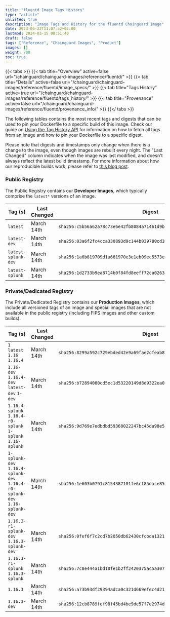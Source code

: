 ```yaml
---
title: "fluentd Image Tags History"
type: "article"
unlisted: true
description: "Image Tags and History for the fluentd Chainguard Image"
date: 2023-06-22T11:07:52+02:00
lastmod: 2024-03-15 00:51:40
draft: false
tags: ["Reference", "Chainguard Images", "Product"]
images: []
weight: 700
toc: true
---
```


{{< tabs >}}
{{< tab title="Overview" active=false url="/chainguard/chainguard-images/reference/fluentd/" >}}
{{< tab title="Details" active=false url="/chainguard/chainguard-images/reference/fluentd/image_specs/" >}}
{{< tab title="Tags History" active=true url="/chainguard/chainguard-images/reference/fluentd/tags_history/" >}}
{{< tab title="Provenance" active=false url="/chainguard/chainguard-images/reference/fluentd/provenance_info/" >}}
{{</ tabs >}}

The following tables contains the most recent tags and digests that can be used to pin your Dockerfile to a specific build of this image. Check our guide on [Using the Tag History API](/chainguard/chainguard-images/using-the-tag-history-api/) for information on how to fetch all tags from an image and how to pin your Dockerfile to a specific digest.

Please note that digests and timestamps only change when there is a change to the image, even though images are rebuilt every night. The "Last Changed" column indicates when the image was last modified, and doesn't always reflect the latest build timestamp. For more information about how our reproducible builds work, please refer to [this blog post](https://www.chainguard.dev/unchained/reproducing-chainguards-reproducible-image-builds).

### Public Registry
The Public Registry contains our **Developer Images**, which typically comprise the `latest*` versions of an image.

| Tag (s)              | Last Changed | Digest                                                                    |
|----------------------|--------------|---------------------------------------------------------------------------|
|  `latest`            | March 14th   | `sha256:c5b56a62a78c73e6e42fb8084a71461d9b0a0704885c0c8c33b71ef6c20d9b09` |
|  `latest-dev`        | March 14th   | `sha256:03a6f2fc4cca330893d9c144b039780cd33ef46a511a4bda330efd893e0f88f2` |
|  `latest-splunk-dev` | March 14th   | `sha256:1a6b819709d1a661970e3e1eb09ec5573e83a5ca285526cf80238802e56d7b46` |
|  `latest-splunk`     | March 14th   | `sha256:1d2733b9ea8714b0f84fd8eeff72ca02632af1ba579f01b441b557a10bfbdbc7` |


### Private/Dedicated Registry
The Private/Dedicated Registry contains our **Production Images**, which include all versioned tags of an image and special images that are not available in the public registry (including FIPS images and other custom builds).

| Tag (s)                                                                      | Last Changed | Digest                                                                    |
|------------------------------------------------------------------------------|--------------|---------------------------------------------------------------------------|
|  `1` `latest` `1.16` `1.16.4`                                                | March 14th   | `sha256:8299a592c729ebded42e9a69fae2cfeab8879ef81222de51a2275f381e9bd0ee` |
|  `1.16-dev` `1.16.4-dev` `latest-dev` `1-dev`                                | March 14th   | `sha256:b72894080cd5ec1d53220149d8d9322ea0d971468e40aed41b9d2e4cb9e92d31` |
|  `1.16.4-splunk` `1.16.4-r0-splunk` `1-splunk` `1.16-splunk`                 | March 14th   | `sha256:9d769e7edbdbd59368022247bc45da98e5f7d8ae3ab19533894e1d7a162bb9a2` |
|  `1-splunk-dev` `1.16.4-splunk-dev` `1.16.4-r0-splunk-dev` `1.16-splunk-dev` | March 14th   | `sha256:1e603b0791c8154387101fe6cf85dace859072d445ccec0ce966047e2c1098eb` |
|  `1.16.3-r1-splunk-dev` `1.16.3-splunk-dev`                                  | March 14th   | `sha256:0fef6f7c2cd7b2050db62430cfcbda1321040a445611bd45912694c722feb2ba` |
|  `1.16.3-r1-splunk` `1.16.3-splunk`                                          | March 14th   | `sha256:7c8e444a1bd10fe1b2ff2420375ac5a307d06b9063555dc20522cc6725758e6c` |
|  `1.16.3`                                                                    | March 14th   | `sha256:a73b93df29394adca0c321d669efec4d21b1d50ab3e4f19728196a8023b66e2b` |
|  `1.16.3-dev`                                                                | March 14th   | `sha256:12cb8789fef98f45bd4be9de57f7e2974dd2109ae39dbbfe0fe00c7a2a8d447a` |

